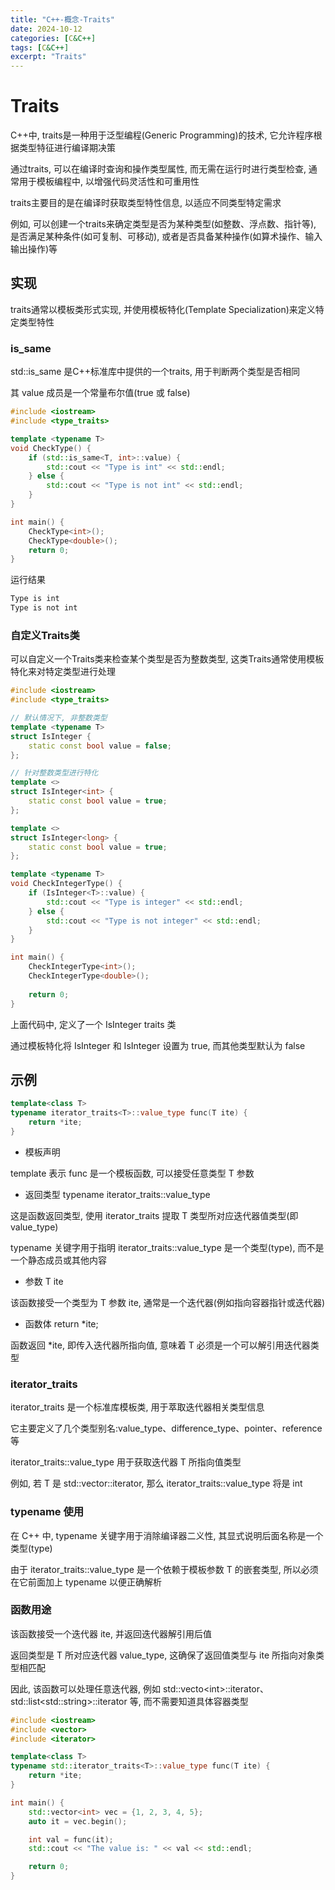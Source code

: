 ```yaml
---
title: "C++-概念-Traits"
date: 2024-10-12
categories: [C&C++]
tags: [C&C++]
excerpt: "Traits"
---
```


# Traits

C++中, traits是一种用于泛型编程(Generic Programming)的技术, 它允许程序根据类型特征进行编译期决策

通过traits, 可以在编译时查询和操作类型属性, 而无需在运行时进行类型检查, 通常用于模板编程中, 以增强代码灵活性和可重用性

traits主要目的是在编译时获取类型特性信息, 以适应不同类型特定需求

例如, 可以创建一个traits来确定类型是否为某种类型(如整数、浮点数、指针等), 是否满足某种条件(如可复制、可移动), 或者是否具备某种操作(如算术操作、输入输出操作)等

## 实现

traits通常以模板类形式实现, 并使用模板特化(Template Specialization)来定义特定类型特性

### is_same

std::is_same 是C++标准库中提供的一个traits, 用于判断两个类型是否相同

其 value 成员是一个常量布尔值(true 或 false)

```c++
#include <iostream>
#include <type_traits>

template <typename T>
void CheckType() {
    if (std::is_same<T, int>::value) {
        std::cout << "Type is int" << std::endl;
    } else {
        std::cout << "Type is not int" << std::endl;
    }
}

int main() {
    CheckType<int>();
    CheckType<double>();
    return 0;
}
```

运行结果

```sh
Type is int
Type is not int
```

### 自定义Traits类

可以自定义一个Traits类来检查某个类型是否为整数类型, 这类Traits通常使用模板特化来对特定类型进行处理

```c++
#include <iostream>
#include <type_traits>

// 默认情况下, 非整数类型
template <typename T>
struct IsInteger {
    static const bool value = false;
};

// 针对整数类型进行特化
template <>
struct IsInteger<int> {
    static const bool value = true;
};

template <>
struct IsInteger<long> {
    static const bool value = true;
};

template <typename T>
void CheckIntegerType() {
    if (IsInteger<T>::value) {
        std::cout << "Type is integer" << std::endl;
    } else {
        std::cout << "Type is not integer" << std::endl;
    }
}

int main() {
    CheckIntegerType<int>();
    CheckIntegerType<double>();
    
    return 0;
}
```

上面代码中, 定义了一个 IsInteger traits 类

通过模板特化将 IsInteger<int> 和 IsInteger<long> 设置为 true, 而其他类型默认为 false

## 示例

```c++
template<class T>
typename iterator_traits<T>::value_type func(T ite) {
    return *ite;
}
```

- 模板声明

template<class T> 表示 func 是一个模板函数, 可以接受任意类型 T 参数

- 返回类型 typename iterator_traits<T>::value_type

这是函数返回类型, 使用 iterator_traits 提取 T 类型所对应迭代器值类型(即 value_type)

typename 关键字用于指明 iterator_traits<T>::value_type 是一个类型(type), 而不是一个静态成员或其他内容

- 参数 T ite

该函数接受一个类型为 T 参数 ite, 通常是一个迭代器(例如指向容器指针或迭代器)

- 函数体 return *ite;

函数返回 *ite, 即传入迭代器所指向值, 意味着 T 必须是一个可以解引用迭代器类型

### iterator_traits

iterator_traits 是一个标准库模板类, 用于萃取迭代器相关类型信息

它主要定义了几个类型别名:value_type、difference_type、pointer、reference 等

iterator_traits<T>::value_type 用于获取迭代器 T 所指向值类型

例如, 若 T 是 std::vector<int>::iterator, 那么 iterator_traits<T>::value_type 将是 int

### typename 使用

在 C++ 中, typename 关键字用于消除编译器二义性, 其显式说明后面名称是一个类型(type)

由于 iterator_traits<T>::value_type 是一个依赖于模板参数 T 的嵌套类型, 所以必须在它前面加上 typename 以便正确解析

### 函数用途

该函数接受一个迭代器 ite, 并返回迭代器解引用后值

返回类型是 T 所对应迭代器 value_type, 这确保了返回值类型与 ite 所指向对象类型相匹配

因此, 该函数可以处理任意迭代器, 例如 std::vecto\<int>::iterator、std::list\<std::string>::iterator 等, 而不需要知道具体容器类型

```c++
#include <iostream>
#include <vector>
#include <iterator>

template<class T>
typename std::iterator_traits<T>::value_type func(T ite) {
    return *ite;
}

int main() {
    std::vector<int> vec = {1, 2, 3, 4, 5};
    auto it = vec.begin();

    int val = func(it);
    std::cout << "The value is: " << val << std::endl;

    return 0;
}
```


